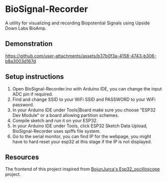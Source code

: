 # BioSignal-Recorder
A utility for visualizing and recording Biopotential Signals using Upside Down Labs BioAmp.

## Demonstration 

https://github.com/user-attachments/assets/b37b0f3a-4158-4743-b306-b8a3003d167d


## Setup instructions

1. Open BioSignal-Recorder.ino with Arduino IDE, you can change the input ADC pin if required.
2. Find and change SSID to your WiFi SSID and PASSWORD to your WiFi password.
3. In your Arduino IDE under Tools|Board make sure you choose "ESP32 Dev Module" or a board allowing partition schemes.
4. Compile sketch and run it on your ESP32.
5. In your Arduino IDE under Tools, click ESP32 Sketch Data Upload, BioSignal-Recorder uses spiffs file system.
6. Go to the serial monitor, you can find IP for the webpage, you might have to hard reset your esp32 at this stage if the IP is not displayed.


## Resources
The frontend of this project inspired from [BojunJurca's Esp32_oscilloscope](https://github.com/BojanJurca/Esp32_oscilloscope) project.
